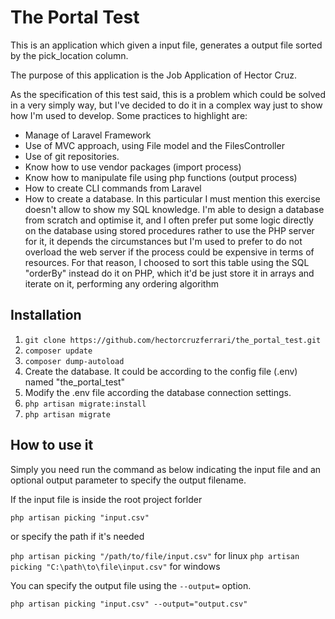 # The Portal Test

This is an application which given a input file, generates a output file sorted by the pick_location column.

The purpose of this application is the Job Application of Hector Cruz. 

As the specification of this test said, this is a problem which could be solved in a very simply way, but I've decided to do it in a complex way just to show how I'm used to develop. 
Some practices to highlight are:

* Manage of Laravel Framework
* Use of MVC approach, using File model and the FilesController
* Use of git repositories.
* Know how to use vendor packages (import process)
* Know how to manipulate file using php functions (output process)
* How to create CLI commands from Laravel
* How to create a database. In this particular I must mention this exercise doesn't allow to show my SQL knowledge. I'm able to design a database from scratch and optimise it, and I often prefer put some logic directly on the database using stored procedures rather to use the PHP server for it, it depends the circumstances but I'm used to prefer to do not overload the web server if the process could be expensive in terms of resources. For that reason, I choosed to sort this table using the SQL "orderBy" instead do it on PHP, which it'd be just store it in arrays and iterate on it,  performing any ordering algorithm 


## Installation

1. `git clone https://github.com/hectorcruzferrari/the_portal_test.git`
2. `composer update`
3. `composer dump-autoload`
4. Create the database. It could be according to the config file (.env) named "the_portal_test"
5. Modify the .env file according the database connection settings.
6. `php artisan migrate:install`
7. `php artisan migrate`

## How to use it

Simply you need run the command as below indicating the input file and an optional output parameter to specify the output filename.

If the input file is inside the root project forlder

`php artisan picking "input.csv"`

or specify the path if it's needed

`php artisan picking "/path/to/file/input.csv"` for linux
`php artisan picking "C:\path\to\file\input.csv"` for windows

You can specify the output file using the `--output=` option. 

`php artisan picking "input.csv" --output="output.csv"`


